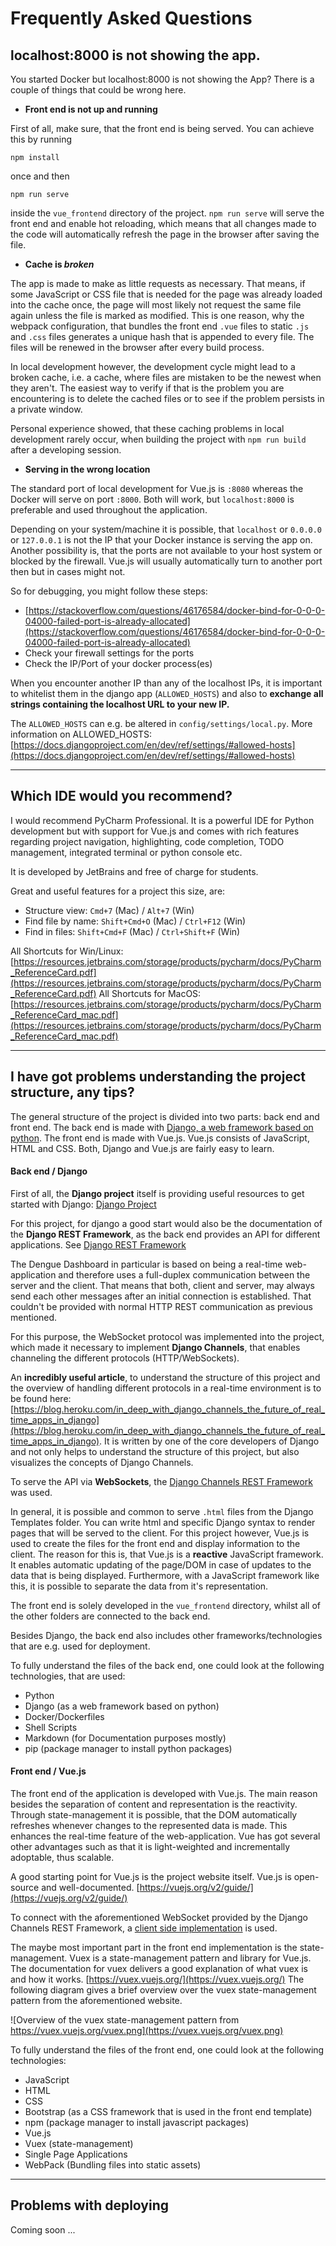 # Frequently Asked Questions

## localhost:8000 is not showing the app.

You started Docker but localhost:8000 is not showing the App? There is a couple of things that could be wrong here. 


* **Front end is not up and running**

First of all, make sure, that the front end is being served. You can achieve
this by running

    npm install

once and then

    npm run serve

inside the ``vue_frontend`` directory of the project. ``npm run serve`` will serve the front end and enable hot reloading, which
means that all changes made to the code will automatically refresh the page in the browser after saving the file.

* **Cache is _broken_**

The app is made to make as little requests as necessary. That means, if some JavaScript or CSS file that is needed for the
page was already loaded into the cache once, the page will most likely not request the same file again unless the file is marked as modified.
This is one reason, why the webpack configuration, that bundles the front end ``.vue`` files to static ``.js`` and ``.css`` files
generates a unique hash that is appended to every file. The files will be renewed in the browser after every build process.

In local development however, the development cycle might lead to a broken cache, i.e. a cache, where files are mistaken to be
the newest when they aren't. The easiest way to verify if that is the problem you are encountering is to delete the cached files
or to see if the problem persists in a private window. 

Personal experience showed, that these caching problems in local development rarely occur, when building the project with ``npm run build`` after a developing session.

* **Serving in the wrong location**

The standard port of local development for Vue.js is ``:8080`` whereas the Docker will serve on port ``:8000``.
Both will work, but ``localhost:8000`` is preferable and used throughout the application.

Depending on your system/machine it is possible, that ``localhost`` or ``0.0.0.0`` or ``127.0.0.1`` is not the IP that your Docker instance is serving the app on.
Another possibility is, that the ports are not available to your host system or blocked by the firewall. Vue.js will usually automatically turn to another port then
but in cases might not. 

So for debugging, you might follow these steps:

* [https://stackoverflow.com/questions/46176584/docker-bind-for-0-0-0-04000-failed-port-is-already-allocated](https://stackoverflow.com/questions/46176584/docker-bind-for-0-0-0-04000-failed-port-is-already-allocated)
* Check your firewall settings for the ports
* Check the IP/Port of your docker process(es)

When you encounter another IP than any of the localhost IPs, it is important to whitelist them in the django app (``ALLOWED_HOSTS``) and also to **exchange all strings containing the localhost URL to your new IP.**

The ``ALLOWED_HOSTS`` can e.g. be altered in ```config/settings/local.py```. More information on ALLOWED_HOSTS: [https://docs.djangoproject.com/en/dev/ref/settings/#allowed-hosts](https://docs.djangoproject.com/en/dev/ref/settings/#allowed-hosts)

---

## Which IDE would you recommend?

I would recommend PyCharm Professional. It is a powerful IDE for Python development but with support for Vue.js
and comes with rich features regarding project navigation, highlighting, code completion, TODO management, integrated terminal or python console etc.

It is developed by JetBrains and free of charge for students.

Great and useful features for a project this size, are:

* Structure view: ``Cmd+7`` (Mac) / ``Alt+7`` (Win)
* Find file by name: ``Shift+Cmd+O`` (Mac) / ``Ctrl+F12`` (Win)
* Find in files: ``Shift+Cmd+F`` (Mac) / ``Ctrl+Shift+F`` (Win)

All Shortcuts for Win/Linux: [https://resources.jetbrains.com/storage/products/pycharm/docs/PyCharm_ReferenceCard.pdf](https://resources.jetbrains.com/storage/products/pycharm/docs/PyCharm_ReferenceCard.pdf)
All Shortcuts for MacOS: [https://resources.jetbrains.com/storage/products/pycharm/docs/PyCharm_ReferenceCard_mac.pdf](https://resources.jetbrains.com/storage/products/pycharm/docs/PyCharm_ReferenceCard_mac.pdf)

--- 

## I have got problems understanding the project structure, any tips?

The general structure of the project is divided into two parts: back end and front end. The back end is made with [Django, a web framework based on python](https://www.djangoproject.com/).
The front end is made with Vue.js. Vue.js consists of JavaScript, HTML and CSS. Both, Django and Vue.js are fairly easy to learn.

#### Back end / Django 

First of all, the **Django project** itself is providing useful resources to get started with Django: [Django Project](https://www.djangoproject.com/start/) 

For this project, for django a good start would also be the documentation of the **Django REST Framework**, as the back end
provides an API for different applications. See [Django REST Framework](https://www.django-rest-framework.org/)

The Dengue Dashboard in particular is based on being a real-time web-application and therefore uses a full-duplex communication
between the server and the client. That means that both, client and server, may always send each other messages after an initial
connection is established. That couldn't be provided with normal HTTP REST communication as previous mentioned.

For this purpose, the WebSocket protocol was implemented into the project, which made it necessary to implement **Django Channels**,
that enables channeling the different protocols (HTTP/WebSockets). 

An **incredibly useful article**, to understand the structure of this project and the overview of handling different protocols in a
real-time environment is to be found here: [https://blog.heroku.com/in_deep_with_django_channels_the_future_of_real_time_apps_in_django](https://blog.heroku.com/in_deep_with_django_channels_the_future_of_real_time_apps_in_django).
It is written by one of the core developers of Django and not only helps to understand the structure of this project, but also visualizes
the concepts of Django Channels.

To serve the API via **WebSockets**, the [Django Channels REST Framework](https://github.com/hishnash/djangochannelsrestframework) was used.


In general, it is possible and common to serve ``.html`` files from the Django Templates folder. You can write html and specific Django syntax to render pages
that will be served to the client. For this project however, Vue.js is used to create the files for the front end and display information to the client. The reason for this
is, that Vue.js is a **reactive** JavaScript framework. It enables automatic updating of the page/DOM in case of updates to the data that is being displayed.
Furthermore, with a JavaScript framework like this, it is possible to separate the data from it's representation.

The front end is solely developed in the ``vue_frontend`` directory, whilst all of the other folders are connected to the back end. 

Besides Django, the back end also includes other frameworks/technologies that are e.g. used for deployment.

To fully understand the files of the back end, one could look at the following technologies, that are used:

* Python
* Django (as a web framework based on python)
* Docker/Dockerfiles
* Shell Scripts
* Markdown (for Documentation purposes mostly)
* pip (package manager to install python packages)




#### Front end / Vue.js

The front end of the application is developed with Vue.js. The main reason besides the separation of content and representation is the reactivity.
Through state-management it is possible, that the DOM automatically refreshes whenever changes to the represented data is made. This enhances the
real-time feature of the web-application. Vue has got several other advantages such as that it is light-weighted and incrementally adoptable, thus scalable.

A good starting point for Vue.js is the project website itself. Vue.js is open-source and well-documented. [https://vuejs.org/v2/guide/](https://vuejs.org/v2/guide/)

To connect with the aforementioned WebSocket provided by the Django Channels REST Framework, a [client side implementation](ttps://github.com/theY4Kman/dcrf-client) is used.

The maybe most important part in the front end implementation is the state-management. Vuex is a state-management pattern and library for Vue.js. 
The documentation for vuex delivers a good explanation of what vuex is and how it works. [https://vuex.vuejs.org/](https://vuex.vuejs.org/)
The following diagram gives a brief overview over the vuex state-management pattern from the aforementioned website.

![Overview of the vuex state-management pattern from https://vuex.vuejs.org/vuex.png](https://vuex.vuejs.org/vuex.png)

To fully understand the files of the front end, one could look at the following technologies:

* JavaScript
* HTML
* CSS
* Bootstrap (as a CSS framework that is used in the front end template)
* npm (package manager to install javascript packages)
* Vue.js 
* Vuex (state-management)
* Single Page Applications
* WebPack (Bundling files into static assets)


---

## Problems with deploying

Coming soon ...

